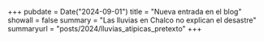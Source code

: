 +++
pubdate = Date("2024-09-01")
title = "Nueva entrada en el blog" 
showall = false
summary = "Las lluvias en Chalco no explican el desastre"
summaryurl = "posts/2024/lluvias_atipicas_pretexto"
+++


